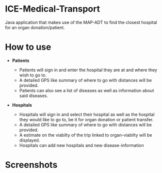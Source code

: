 # ICE-Medical-Transport
Java application that makes use of the MAP-ADT to find the closest hospital for an organ donation/patient.

# How to use
- **Patients**
  - Patients will sign in and enter the hospital they are at and where they wish to go to.
  - A detailed GPS like summary of where to go with distances will be provided.
  - Patients can also see a list of diseases as well as information about said diseases.
  
- **Hospitals**
  - Hospitals will sign in and select their hospital as well as the hospital they would like to go to, be it for organ donation or patient     transfer.
  - A detailed GPS like summary of where to go with distances will be provided.
  - A estimate on the viabilty of the trip linked to organ-viabilty will be displayed.
  - Hospitals can add new hospitals and new disease-information

# Screenshots
